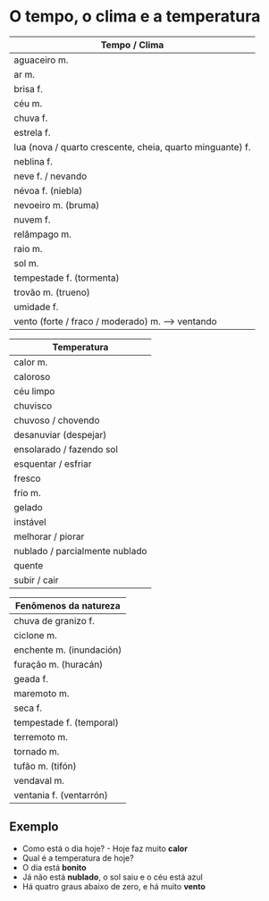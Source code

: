 # O tempo, o clima e a temperatura

| Tempo / Clima |
| -- |
| aguaceiro m. |
| ar m. |
| brisa f. |
| céu  m.|
| chuva f. |
| estrela f. |
| lua (nova / quarto crescente, cheia, quarto minguante) f. |
| neblina f. |
| neve f. / nevando |
| névoa f. (niebla) |
| nevoeiro m. (bruma) |
| nuvem f. |
| relâmpago m. |
| raio m. |
| sol m. |
| tempestade f. (tormenta) |
| trovão m. (trueno) |
| umidade f. |
| vento (forte / fraco / moderado) m. --> ventando |

| Temperatura |
| -- |
| calor m. |
| caloroso |
| céu limpo |
| chuvisco |
| chuvoso / chovendo |
| desanuviar (despejar) |
| ensolarado / fazendo sol |
| esquentar / esfriar |
| fresco |
| frio m. |
| gelado |
| instável |
| melhorar / piorar |
| nublado / parcialmente nublado |
| quente |
| subir / cair |

| Fenômenos da natureza |
| -- |
| chuva de granizo f. |
| ciclone m. |
| enchente m. (inundación) |
| furação m. (huracán) |
| geada f. |
| maremoto m. |
| seca f. |
| tempestade f. (temporal) |
| terremoto m. |
| tornado m. |
| tufão m. (tifón) |
| vendaval m. |
| ventania f. (ventarrón) |

## Exemplo

* Como está o dia hoje? - Hoje faz muito **calor**
* Qual é a temperatura de hoje?
* O dia está **bonito**
* Já não está **nublado**, o sol saiu e o céu está azul
* Há quatro graus abaixo de zero, e há muito **vento**
